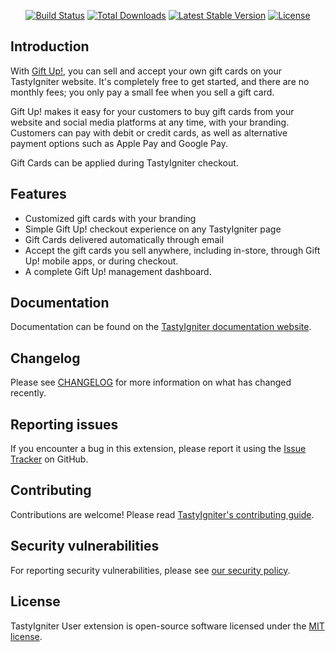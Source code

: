 <p align="center">
    <a href="https://github.com/igniter-labs/ti-ext-giftup/actions"><img src="https://github.com/igniter-labs/ti-ext-giftup/actions/workflows/pipeline.yml/badge.svg" alt="Build Status"></a>
    <a href="https://packagist.org/packages/igniterlabs/ti-ext-giftup"><img src="https://img.shields.io/packagist/dt/igniterlabs/ti-ext-giftup" alt="Total Downloads"></a>
    <a href="https://packagist.org/packages/igniterlabs/ti-ext-giftup"><img src="https://img.shields.io/packagist/v/igniterlabs/ti-ext-giftup" alt="Latest Stable Version"></a>
    <a href="https://packagist.org/packages/igniterlabs/ti-ext-giftup"><img src="https://img.shields.io/github/license/igniter-labs/ti-ext-giftup" alt="License"></a>
</p>

## Introduction

With [Gift Up!](https://www.giftup.com/), you can sell and accept your own gift cards on your TastyIgniter website. It's
completely free to get started, and there are no monthly fees; you only pay a small fee when you sell a gift card.

Gift Up! makes it easy for your customers to buy gift cards from your website and social media platforms at any time,
with your branding. Customers can pay with debit or credit cards, as well as alternative payment options such as Apple
Pay and Google Pay.

Gift Cards can be applied during TastyIgniter checkout.

## Features

- Customized gift cards with your branding
- Simple Gift Up! checkout experience on any TastyIgniter page
- Gift Cards delivered automatically through email
- Accept the gift cards you sell anywhere, including in-store, through Gift Up! mobile apps, or during checkout.
- A complete Gift Up! management dashboard.

## Documentation

Documentation can be found on the [TastyIgniter documentation website](https://tastyigniter.com/docs/extensions/giftup).

## Changelog

Please see [CHANGELOG](https://github.com/igniter-labs/ti-ext-giftup/blob/master/CHANGELOG.md) for more information on what has changed recently.

## Reporting issues

If you encounter a bug in this extension, please report it using the [Issue Tracker](https://github.com/igniter-labs/ti-ext-giftup/issues) on GitHub.

## Contributing

Contributions are welcome! Please read [TastyIgniter's contributing guide](https://tastyigniter.com/docs/contribution-guide).

## Security vulnerabilities

For reporting security vulnerabilities, please see [our security policy](https://github.com/igniter-labs/ti-ext-giftup/security/policy).

## License

TastyIgniter User extension is open-source software licensed under the [MIT license](https://github.com/igniter-labs/ti-ext-giftup/blob/master/LICENSE.md).
